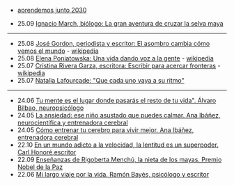 
- [aprendemos junto 2030](https://aprendemosjuntos.bbva.com/)

- 25.09 [Ignacio March, biólogo: La gran aventura de cruzar la selva maya](https://www.youtube.com/watch?v=PvkKaVLF_e4)
---
- 25.08 [José Gordon, periodista y escritor: El asombro cambia cómo vemos el mundo](https://www.youtube.com/watch?v=-WASV3r38Y4) - [wikipedia](https://en.wikipedia.org/wiki/Jos%C3%A9_Gordon)
- 25.08 [Elena Poniatowska: Una vida dando voz a la gente](https://www.youtube.com/watch?v=VPxlc02KVZA) - [wikipedia](https://en.wikipedia.org/wiki/Elena_Poniatowska)
- 25.07 [Cristina Rivera Garza, escritora: Escribir para acercar fronteras](https://www.youtube.com/watch?v=-HCBd3qQoBo) - [wikipedia](https://en.wikipedia.org/wiki/Cristina_Rivera_Garza)
- 25.07 [Natalia Lafourcade: "Que cada uno vaya a su ritmo"](https://www.youtube.com/watch?v=JpMq92fS6Z8)
---
- 24.06 [Tu mente es el lugar donde pasarás el resto de tu vida". Álvaro Bilbao, neuropsicólogo](https://www.youtube.com/watch?v=nR02TDcKZOM)
- 24.05 [La ansiedad: ese niño asustado que puedes calmar. Ana Ibáñez, neurocientífica y entrenadora cerebral](https://www.youtube.com/watch?v=F0eFv7iVjF4)
- 24.05 [Cómo entrenar tu cerebro para vivir mejor. Ana Ibáñez, entrenadora cerebral](https://www.youtube.com/watch?v=e-Xg-OLBS0o)
- 22.10 [En un mundo adicto a la velocidad, la lentitud es un superpoder. Carl Honoré,escritor](https://www.youtube.com/watch?v=9OwXyBfKXdM)
- 22.09 [Enseñanzas de Rigoberta Menchú, la nieta de los mayas. Premio Nobel de la Paz](https://www.youtube.com/watch?v=A8dM2NU8i_k)
- 22.06 [Mi largo viaje por la vida. Ramón Bayés, psicólogo y escritor](https://www.youtube.com/watch?v=vSrjyUELkKM)
